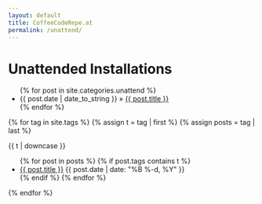 ```yaml
---
layout: default
title: CoffeeCodeRepe.at
permalink: /unattend/
---
```


<div id="unattend">
  <h1>Unattended Installations</h1>
  <ul class="posts">
    {% for post in site.categories.unattend %}
      <li><span>{{ post.date | date_to_string }}</span> &raquo; <a href="{{ post.url }}">{{ post.title }}</a></li>
    {% endfor %}
  </ul>

  {% for tag in site.tags %}
  {% assign t = tag | first %}
  {% assign posts = tag | last %}

  {{ t | downcase }}
  <ul>
    {% for post in posts %}
      {% if post.tags contains t %}
        <li>
          <a href="{{ post.url }}">{{ post.title }}</a>
          <span class="date">{{ post.date | date: "%B %-d, %Y"  }}</span>
        </li>
      {% endif %}
    {% endfor %}
  </ul>
  {% endfor %}

</div>

